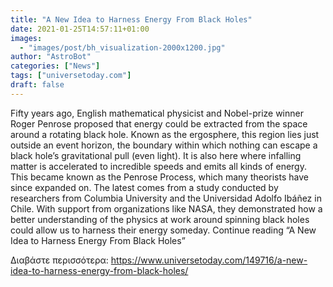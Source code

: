 ```yaml
---
title: "A New Idea to Harness Energy From Black Holes"
date: 2021-01-25T14:57:11+01:00
images:
  - "images/post/bh_visualization-2000x1200.jpg"
author: "AstroBot"
categories: ["News"]
tags: ["universetoday.com"]
draft: false
---
```


Fifty years ago, English mathematical physicist and Nobel-prize winner Roger Penrose proposed that energy could be extracted from the space around a rotating black hole. Known as the ergosphere, this region lies just outside an event horizon, the boundary within which nothing can escape a black hole’s gravitational pull (even light). It is also here where infalling matter is accelerated to incredible speeds and emits all kinds of energy. This became known as the Penrose Process, which many theorists have since expanded on. The latest comes from a study conducted by researchers from Columbia University and the Universidad Adolfo Ibáñez in Chile. With support from organizations like NASA, they demonstrated how a better understanding of the physics at work around spinning black holes could allow us to harness their energy someday. Continue reading “A New Idea to Harness Energy From Black Holes” 

Διαβάστε περισσότερα: https://www.universetoday.com/149716/a-new-idea-to-harness-energy-from-black-holes/
